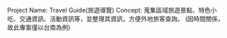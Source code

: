 Project Name: Travel Guide(旅遊導覽)
Concept: 蒐集區域旅遊景點、特色小吃、交通資訊、活動資訊等，並整理其資訊，方便外地旅客查詢。
(因時間關係，故此專案僅以台南為例)
